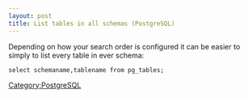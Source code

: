 ```yaml
---
layout: post 
title: List tables in all schemas (PostgreSQL)
---
```


Depending on how your search order is configured it can be easier to
simply to list every table in ever schema:

    select schemaname,tablename from pg_tables;

[Category:PostgreSQL](Category:PostgreSQL "wikilink")
